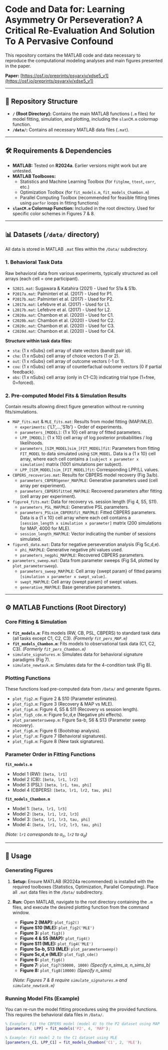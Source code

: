 # Code and Data for: Learning Asymmetry Or Perseveration? A Critical Re-Evaluation And Solution To A Pervasive Confound

This repository contains the MATLAB code and data necessary to reproduce the computational modeling analyses and main figures presented in the paper.

**Paper:** [https://osf.io/preprints/psyarxiv/xdse5_v1](https://osf.io/preprints/psyarxiv/xdse5_v1)

---
## 📂 Repository Structure

* **`/` (Root Directory):** Contains the main MATLAB functions (`.m` files) for model fitting, simulation, and plotting, including the `slanCM.m` colormap function.
* **`/data/`:** Contains all necessary MATLAB data files (`.mat`).

---
## 🛠️ Requirements & Dependencies

* **MATLAB:** Tested on **R2024a**. Earlier versions might work but are untested.
* **MATLAB Toolboxes:**
    * Statistics and Machine Learning Toolbox (for `fitglme`, `ttest`, `corr`, etc.)
    * Optimization Toolbox (for `fit_models.m`, `fit_models_Chambon.m`)
    * Parallel Computing Toolbox (recommended for feasible fitting times using `parfor` loops in fitting functions)
* **`slanCM.m` Colormap Function:** Included in the root directory. Used for specific color schemes in Figures 7 & 8.

---
## 📊 Datasets (`/data/` directory)

All data is stored in MATLAB `.mat` files within the `/Data/` subdirectory.

### 1. Behavioral Task Data

Raw behavioral data from various experiments, typically structured as cell arrays (each cell = one participant).

* `S2021.mat`: Sugawara & Katahira (2021) - Used for S1a & S1b.
* `P2017a.mat`: Palminteri et al. (2017) - Used for P1.
* `P2017b.mat`: Palminteri et al. (2017) - Used for P2.
* `L2017a.mat`: Lefebvre et al. (2017) - Used for L1.
* `L2017b.mat`: Lefebvre et al. (2017) - Used for L2.
* `C2020a.mat`: Chambon et al. (2020) - Used for C1.
* `C2020b.mat`: Chambon et al. (2020) - Used for C2.
* `C2020c.mat`: Chambon et al. (2020) - Used for C3.
* `C2020d.mat`: Chambon et al. (2020) - Used for C4.

**Structure within task data files:**

* `sta`: {1 x nSubs} cell array of state vectors (bandit pair id).
* `cho`: {1 x nSubs} cell array of choice vectors (1 or 2).
* `out`: {1 x nSubs} cell array of outcome vectors (-1 or 1).
* `cou`: {1 x nSubs} cell array of counterfactual outcome vectors (0 if partial feedback).
* `obs`: {1 x nSubs} cell array (only in C1-C3) indicating trial type (1=free, 0=forced).

### 2. Pre-computed Model Fits & Simulation Results

Contain results allowing direct figure generation without re-running fits/simulations.

* `MAP_fits.mat` & `MLE_fits.mat`: Results from model fitting (MAP/MLE).
    * `experiments`: {'L1',...,'S1b'} - Order of experiments.
    * `parameters_[MODEL]`: {1 x 10} cell array of fitted parameters.
    * `LPP_[MODEL]`: {1 x 10} cell array of log posterior probabilities / log likelihoods.
    * `parameters_[SIM_MODEL]sim_[FIT_MODEL]fit`: Parameters from fitting `FIT_MODEL` to data simulated using `SIM_MODEL`. Data is a {1 x 10} cell array, where each cell contains a `[subject x parameter x simulation]` matrix (1001 simulations per subject).
    * `LPP_[SIM_MODEL]sim_[FIT_MODEL]fit`: Corresponding LPP/LL values.
* `CBPERS_recoveries.mat`: Results for CBPERS model recovery (Fig 3a/b).
    * `parameters_CBPERSgener_MAP`/`MLE`: Generative parameters used (cell array per experiment).
    * `parameters_CBPERSfitted_MAP`/`MLE`: Recovered parameters after fitting (cell array per experiment).
* `figure4_fits.mat`: Data for recovery vs. session length (Fig 4, S5, S11).
    * `parameters_PSL_MAP`/`MLE`: Generative PSL parameters.
    * `parameters_PSLsim_CBPERSfit_MAP`/`MLE`: Fitted CBPERS parameters. Data is a {1 x 10} cell array where each cell contains a `[session_length x simulation x parameter]` matrix (200 simulations for MAP, 4000 for MLE).
    * `session_length_MAP`/`MLE`: Vector indicating the number of sessions simulated.
* `figure5_data.mat`: Data for negative perseveration analysis (Fig 5c,d,e).
    * `phi_MAP`/`MLE`: Generative negative phi values used.
    * `parameters_negphi_MAP`/`MLE`: Recovered CBPERS parameters.
* `parameters_sweep.mat`: Data from parameter sweeps (Fig S4, plotted by `plot_parametersweep`).
    * `parameters_sweep_MAP`/`MLE`: Cell array {swept param} of fitted params `[simulation x parameter x swept_value]`.
    * `swept_MAP`/`MLE`: Cell array {swept param} of swept values.
    * `generative_MAP`/`MLE`: Base generative parameters.

---
## ⚙️ MATLAB Functions (Root Directory)

### Core Fitting & Simulation

* **`fit_models.m`**: Fits models (RW, CB, PSL, CBPERS) to standard task data (all tasks except C1, C2, C3). *(Formerly `fit_pers_MAP.m`)*
* **`fit_models_Chambon.m`**: Fits models to observational task data (C1, C2, C3). *(Formerly `fit_pers_Chambon.m`)*
* `simulate_signatures.m`: Simulates data for behavioral signature paradigms (Fig 7).
* `simulate_newtask.m`: Simulates data for the 4-condition task (Fig 8).

### Plotting Functions

These functions load pre-computed data from `/Data/` and generate figures.

* `plot_fig2.m`: Figure 2 & S10 (Parameter estimates).
* `plot_fig3.m`: Figure 3 (Recovery & MAP vs MLE).
* `plot_fig4.m`: Figure 4, S5 & S11 (Recovery vs session length).
* `plot_fig5_cde.m`: Figure 5c,d,e (Negative phi effects).
* `plot_parametersweep.m`: Figure 5a-b, S6 & S13 (Parameter sweep recovery).
* `plot_fig6.m`: Figure 6 (Bootstrap analysis).
* `plot_fig7.m`: Figure 7 (Behavioral signatures).
* `plot_fig8.m`: Figure 8 (New task signatures).

### Parameter Order in Fitting Functions

**`fit_models.m`**
* Model 1 (RW): `[beta, lr1]`
* Model 2 (CB): `[beta, lr1, lr2]`
* Model 3 (PSL): `[beta, lr1, tau, phi]`
* Model 4 (CBPERS): `[beta, lr1, lr2, tau, phi]`

**`fit_models_Chambon.m`**
* Model 1: `[beta, lr1, lr3]`
* Model 2: `[beta, lr1, lr2, lr3]`
* Model 3: `[beta, lr1, lr3, tau, phi]`
* Model 4: `[beta, lr1, lr2, lr3, tau, phi]`

*(Note: `lr1` corresponds to $\alpha_c$, `lr2` to $\alpha_d$)*

---
## 🚀 Usage

### Generating Figures

1.  **Setup:** Ensure MATLAB (R2024a recommended) is installed with the required toolboxes (Statistics, Optimization, Parallel Computing). Place all `.mat` data files in the `/Data/` subdirectory.
2.  **Run:** Open MATLAB, navigate to the root directory containing the `.m` files, and execute the desired plotting function from the command window.

    * **Figure 2 (MAP):** `plot_fig2()`
    * **Figure S10 (MLE):** `plot_fig2('MLE')`
    * **Figure 3:** `plot_fig3()`
    * **Figure 4 & S5 (MAP):** `plot_fig4()`
    * **Figure S11 (MLE):** `plot_fig4('MLE')`
    * **Figure 5a-b, S13 (MLE):** `plot_parametersweep()`
    * **Figure 5c,d,e (MLE):** `plot_fig5_cde()`
    * **Figure 6:** `plot_fig6()`
    * **Figure 7:** `plot_fig7(50000, 1000)` *(Specify n_sims_a, n_sims_b)*
    * **Figure 8:** `plot_fig8(10000)` *(Specify n_sims)*

    *(Note: Figures 7 & 8 require `simulate_signatures.m` and `simulate_newtask.m`)*

### Running Model Fits (Example)

You can re-run the model fitting procedures using the provided functions. This requires the behavioral data files in `/Data/`.

```matlab
% Example: Fit the CBPERS model (model 4) to the P2 dataset using MAP
[parameters, LPP] = fit_models('P2', 4, 'MAP');

% Example: Fit model 2 to the C1 dataset using MLE
[parameters_C1, LPP_C1] = fit_models_Chambon('C1', 2, 'MLE');

